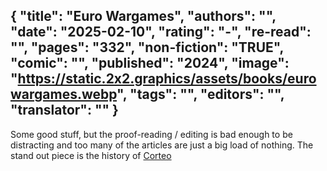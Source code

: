 {
 "title": "Euro Wargames",
 "authors": "",
 "date": "2025-02-10",
 "rating": "-",
 "re-read": "",
 "pages": "332",
 "non-fiction": "TRUE",
 "comic": "",
 "published": "2024",
 "image": "https://static.2x2.graphics/assets/books/eurowargames.webp",
 "tags": "",
 "editors": "",
 "translator": ""
}
---

Some good stuff, but the proof-reading / editing is bad enough to be distracting and too many of the articles are just a big load of nothing. The stand out piece is the history of [Corteo](https://boardgamegeek.com/boardgame/9504/corteo)
